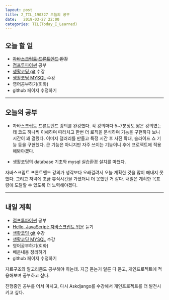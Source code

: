 ```yaml
---
layout: post
title: 2_TIL_190327 오늘의 공부
date:   2019-03-27 22:00
categories: TIL(Today_I_Learned)
---
```


## 오늘 할 일
- ~~[자바스크립트 프론트엔드](https://programmers.co.kr/learn/courses/10) 완강~~
- [점프투파이썬](https://wikidocs.net/book/1) 공부
- [생활코딩 git](https://opentutorials.org/course/2708) 수강
- ~~[생활코딩 MYSQL](https://opentutorials.org/course/3161) 수강~~
- 영어공부하기(회화)
- github 페이지 수정하기

---

## 오늘의 공부

- 자바스크립트 프론트엔드 강의를 완강했다. 각 강의마다 5~7분정도 짧은 강의였는데 코드 하나씩 이해하며 따라치고 한번 더 로직을 분석하며 기능을 구현하다 보니 시간이 꽤 걸렸다. 이미지 갤러리를 만들고 특정 시간 후 사진 확대, 슬라이드 쇼 기능 등을 구현했다. 큰 기능은 아니지만 자주 쓰이는 기능이니 후에 프로젝트에 적용해봐야겠다.

- 생활코딩의 database 기초와 mysql 실습환경 설치를 마쳤다.

자바스크립트 프론트엔드 강의가 생각보다 오래걸려서 오늘 계획한 것을 많이 해내지 못했다. 그리고 저녁에 조금 휴식시간을 가졌더니 더 못했던 거 같다.
내일은 계획한 목표량에 도달할 수 있도록 더 노력해야겠다.




---

## 내일 계획

- [점프투파이썬](https://wikidocs.net/book/1) 공부
- [Hello, JavaScript: 자바스크립트 입문](https://programmers.co.kr/learn/courses/3) 듣기
- [생활코딩 git](https://opentutorials.org/course/2708) 수강
- [생활코딩 MYSQL](https://opentutorials.org/course/3161) 수강
- 영어공부하기(회화)
- 배운내용 정리하기
- github 페이지 수정하기


자료구조와 알고리즘도 공부해야 하는데. 지금 듣는거 얼른 다 듣고, 개인프로젝트에 적용해보며 공부하고 싶다.


진행중인 공부를 어서 마치고, 다시 Askdjango를 수강해서 개인프로젝트를 더 발전시키고 싶다.
